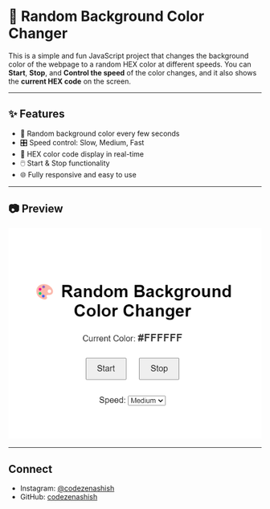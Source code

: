 # 🎨 Random Background Color Changer

This is a simple and fun JavaScript project that changes the background color of the webpage to a random HEX color at different speeds. You can **Start**, **Stop**, and **Control the speed** of the color changes, and it also shows the **current HEX code** on the screen.

---

## ✨ Features

- 🎯 Random background color every few seconds
- 🎛️ Speed control: Slow, Medium, Fast
- 🎨 HEX color code display in real-time
- 🖱️ Start & Stop functionality
- 🌐 Fully responsive and easy to use

---

## 📷 Preview

![Preview](./screenshot.png)

>

---

## Connect

- Instagram: [@codezenashish](https://www.instagram.com/codezenashish/)
- GitHub: [codezenashish](https://github.com/codezenashish)